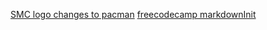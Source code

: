 [SMC logo changes to pacman](https://jimmyrowland.github.io/practice_react_apps/pacmanBuild/)
[freecodecamp markdownInit](https://jimmyrowland.github.io/practice_react_apps/markdownInit/)
